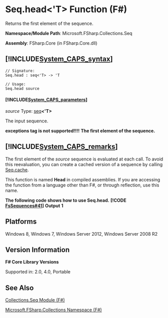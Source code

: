 # Seq.head<'T> Function (F#)

Returns the first element of the sequence.

**Namespace/Module Path**: Microsoft.FSharp.Collections.Seq

**Assembly**: FSharp.Core (in FSharp.Core.dll)


## [!INCLUDE[System_CAPS_syntax](//System/Token/System_CAPS_syntax_md.md)]

```
// Signature:
Seq.head : seq<'T> -> 'T

// Usage:
Seq.head source
```

#### [!INCLUDE[System_CAPS_parameters](//System/Token/System_CAPS_parameters_md.md)]
*source*
Type: [seq](http://msdn.microsoft.com/en-us/library/2f0c87c6-8a0d-4d33-92a6-10d1d037ce75)**&lt;'T&gt;**


The input sequence.



**exceptions tag is not supported!!!!**
**The first element of the sequence.**
## [!INCLUDE[System_CAPS_remarks](//System/Token/System_CAPS_remarks_md.md)]
The first element of the *source* sequence is evaluated at each call. To avoid this reevaluation, you can create a cached version of a sequence by calling [Seq.cache](http://msdn.microsoft.com/en-us/library/d197f9cc-08bf-4986-9869-246e72ca73f0).

This function is named **Head** in compiled assemblies. If you are accessing the function from a language other than F#, or through reflection, use this name.

**The following code shows how to use Seq.head.**
**[!CODE [FsSequences#41](../CodeSnippet/VS_Snippets_Fsharp/fssequences/FSharp/fs/program.fs#41)]**
**Output**
**1**
## Platforms
Windows 8, Windows 7, Windows Server 2012, Windows Server 2008 R2


## Version Information
**F# Core Library Versions**

Supported in: 2.0, 4.0, Portable




## See Also
[Collections.Seq Module &#40;F&#35;&#41;](Collections.Seq+Module+28%F%2329%.md)

[Microsoft.FSharp.Collections Namespace &#40;F&#35;&#41;](Microsoft.FSharp.Collections+Namespace+28%F%2329%.md)

